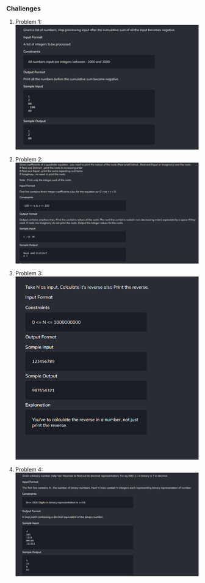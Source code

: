 ### Challenges 
1. Problem 1:
![alt text](image.png)

2. Problem 2:
![alt text](image-1.png)

3. Problem 3:
![alt text](image-2.png)

4. Problem 4:
![alt text](image-3.png)